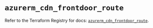 # `azurerm_cdn_frontdoor_route`

Refer to the Terraform Registry for docs: [`azurerm_cdn_frontdoor_route`](https://registry.terraform.io/providers/hashicorp/azurerm/4.1.0/docs/resources/cdn_frontdoor_route).
